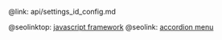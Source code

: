 @link: api/settings_id_config.md

@seolinktop: [javascript framework](https://webix.com)
@seolink: [accordion menu](https://webix.com/widget/accordion/)